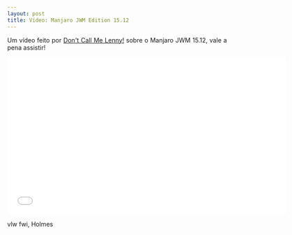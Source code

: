 ```yaml
---
layout: post
title: Vídeo: Manjaro JWM Edition 15.12
---
```


<p style="text-align: justify;">Um vídeo feito por <a href="https://www.youtube.com/channel/UCRuUzEZux8Y6yISPeGDIHdg">Don't Call Me Lenny!</a> sobre o Manjaro JWM 15.12, vale a pena assistir!</p>

<iframe width="640" height="360" src="//www.youtube.com/embed/SR22DocRS1U?feature=player_detailpage" frameborder="0" allowfullscreen></iframe>

vlw fwi, Holmes
